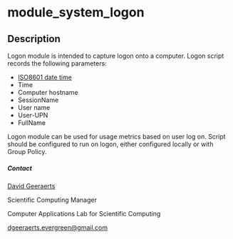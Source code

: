 # module_system_logon

## Description
Logon module is intended to capture logon onto a computer.
Logon script records the following parameters:
* [ISO8601 date time](https://en.wikipedia.org/wiki/ISO_8601)
* Time
* Computer hostname
* SessionName
* User name
* User-UPN
* FullName

Logon module can be used for usage metrics based on user log on.
Script should be configured to run on logon, either configured locally
or with Group Policy.

##### Contact
[David Geeraerts](https://helpwiki.evergreen.edu/wiki/index.php/User:Geeraerd)

Scientific Computing Manager

Computer Applications Lab for Scientific Computing

dgeeraerts.evergreen@gmail.com